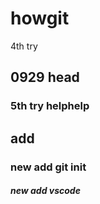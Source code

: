 # howgit
4th try
## 0929 head
### 5th try helphelp
## add 
### new add git init
##### new add vscode